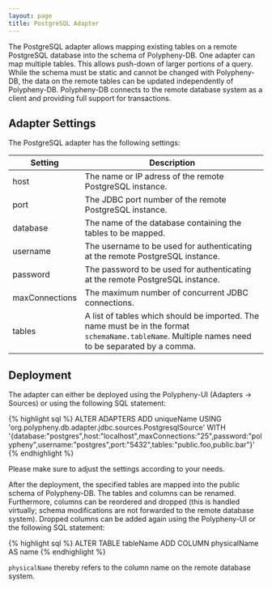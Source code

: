 ```yaml
---
layout: page
title: PostgreSQL Adapter
---
```


The PostgreSQL adapter allows mapping existing tables on a remote PostgreSQL database into the schema of Polypheny-DB. One adapter can map multiple tables. This allows push-down of larger portions of a query. While the schema must be static and cannot be changed with Polypheny-DB, the data on the remote tables can be updated independently of Polypheny-DB. Polypheny-DB connects to the remote database system as a client and providing full support for transactions.


## Adapter Settings

The PostgreSQL adapter has the following settings: 

| Setting         | Description                                                                                                                                                       |
|-----------------|-------------------------------------------------------------------------------------------------------------------------------------------------------------------|
| host            | The name or IP adress of the remote PostgreSQL instance.                                                                                                          |
| port            | The JDBC port number of the remote PostgreSQL instance.                                                                                                           |
| database        | The name of the database containing the tables to be mapped.                                                                                                      |
| username        | The username to be used for authenticating at the remote PostgreSQL instance.                                                                                     |
| password        | The password to be used for authenticating at the remote PostgreSQL instance.                                                                                     |
| maxConnections  | The maximum number of concurrent JDBC connections.                                                                                                                |
| tables          | A list of tables which should be imported. The name must be in the format `schemaName.tableName`. Multiple names need to be separated by a comma.                 |


## Deployment

The adapter can either be deployed using the Polypheny-UI (Adapters -> Sources) or using the following SQL statement:

{% highlight sql %}
ALTER ADAPTERS ADD uniqueName 
   USING 'org.polypheny.db.adapter.jdbc.sources.PostgresqlSource' 
   WITH '{database:"postgres",host:"localhost",maxConnections:"25",password:"polypheny",username:"postgres",port:"5432",tables:"public.foo,public.bar"}'
{% endhighlight %}

Please make sure to adjust the settings according to your needs.

After the deployment, the specified tables are mapped into the public schema of Polypheny-DB. The tables and columns can be renamed. Furthermore, columns can be reordered and dropped (this is handled virtually; schema modifications are not forwarded to the remote database system). Dropped columns can be added again using the Polypheny-UI or the following SQL statement:

{% highlight sql %}
ALTER TABLE tableName ADD COLUMN physicalName AS name
{% endhighlight %}

`physicalName` thereby refers to the column name on the remote database system. 
